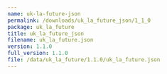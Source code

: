 ```yaml
---
name: uk-la-future-json
permalink: /downloads/uk_la_future_json/1_1_0
package: uk_la_future
title: uk_la_future_json
filename: uk_la_future.json
version: 1.1.0
full_version: 1.1.0
file: /data/uk_la_future/1.1.0/uk_la_future.json
---
```

